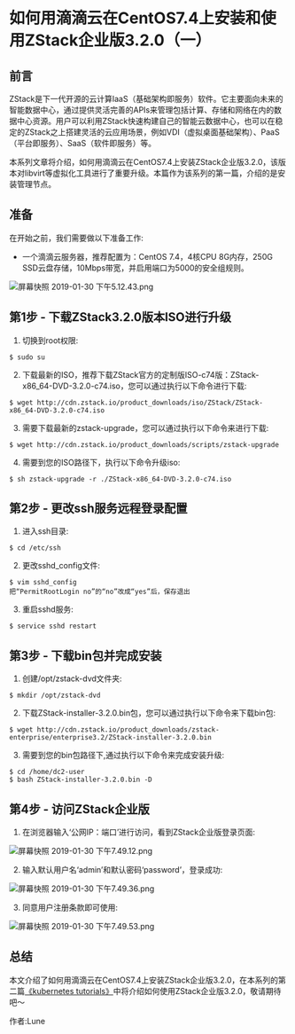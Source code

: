 # 如何用滴滴云在CentOS7.4上安装和使用ZStack企业版3.2.0（一）

## 前言

ZStack是下一代开源的云计算IaaS（基础架构即服务）软件。它主要面向未来的智能数据中心，通过提供灵活完善的APIs来管理包括计算、存储和网络在内的数据中心资源。用户可以利用ZStack快速构建自己的智能云数据中心，也可以在稳定的ZStack之上搭建灵活的云应用场景，例如VDI（虚拟桌面基础架构）、PaaS（平台即服务）、SaaS（软件即服务）等。

本系列文章将介绍，如何用滴滴云在CentOS7.4上安装ZStack企业版3.2.0，该版本对libvirt等虚拟化工具进行了重要升级。本篇作为该系列的第一篇，介绍的是安装管理节点。

## 准备

在开始之前，我们需要做以下准备工作:

* 一个滴滴云服务器，推荐配置为：CentOS 7.4，4核CPU 8G内存，250G SSD云盘存储，10Mbps带宽，并启用端口为5000的安全组规则。

![屏幕快照 2019-01-30 下午5.12.43.png](https://github.com/luneyuyu/notes-on-learning-zstack/blob/master/%E5%B1%8F%E5%B9%95%E5%BF%AB%E7%85%A7%202019-01-30%20%E4%B8%8B%E5%8D%885.12.43.png)

## 第1步 - 下载ZStack3.2.0版本ISO进行升级

1. 切换到root权限:

```
$ sudo su
```

2. 下载最新的ISO，推荐下载ZStack官方的定制版ISO-c74版：ZStack-x86_64-DVD-3.2.0-c74.iso，您可以通过执行以下命令进行下载:

```
$ wget http://cdn.zstack.io/product_downloads/iso/ZStack/ZStack-x86_64-DVD-3.2.0-c74.iso
```

3. 需要下载最新的zstack-upgrade，您可以通过执行以下命令来进行下载:

```
$ wget http://cdn.zstack.io/product_downloads/scripts/zstack-upgrade
```

4. 需要到您的ISO路径下，执行以下命令升级iso:

```
$ sh zstack-upgrade -r ./ZStack-x86_64-DVD-3.2.0-c74.iso
```

## 第2步 - 更改ssh服务远程登录配置

1. 进入ssh目录:

```
$ cd /etc/ssh
```

2. 更改sshd_config文件:

```
$ vim sshd_config
把“PermitRootLogin no”的“no”改成“yes”后，保存退出
```

3. 重启sshd服务:

```
$ service sshd restart
```

## 第3步 - 下载bin包并完成安装

1. 创建/opt/zstack-dvd文件夹:

```
$ mkdir /opt/zstack-dvd
```

2. 下载ZStack-installer-3.2.0.bin包，您可以通过执行以下命令来下载bin包:

```
$ wget http://cdn.zstack.io/product_downloads/zstack-enterprise/enterprise3.2/ZStack-installer-3.2.0.bin
```

3. 需要到您的bin包路径下,通过执行以下命令来完成安装升级:

```
$ cd /home/dc2-user
$ bash ZStack-installer-3.2.0.bin -D
```

## 第4步 - 访问ZStack企业版

1. 在浏览器输入‘公网IP：端口’进行访问，看到ZStack企业版登录页面:

![屏幕快照 2019-01-30 下午7.49.12.png](https://github.com/luneyuyu/notes-on-learning-zstack/blob/master/屏幕快照%202019-01-30%20下午7.49.12.png)

2. 输入默认用户名‘admin’和默认密码‘password’，登录成功:

![屏幕快照 2019-01-30 下午7.49.36.png](https://github.com/luneyuyu/notes-on-learning-zstack/blob/master/%E5%B1%8F%E5%B9%95%E5%BF%AB%E7%85%A7%202019-01-30%20%E4%B8%8B%E5%8D%887.49.36.png)

3. 同意用户注册条款即可使用:

![屏幕快照 2019-01-30 下午7.49.53.png](https://github.com/luneyuyu/notes-on-learning-zstack/blob/master/%E5%B1%8F%E5%B9%95%E5%BF%AB%E7%85%A7%202019-01-30%20%E4%B8%8B%E5%8D%887.49.53.png)

## 总结

本文介绍了如何用滴滴云在CentOS7.4上安装ZStack企业版3.2.0，在本系列的第二篇[《kubernetes tutorials》](https://github.com/anypm/kubernetes-tutorials-series)中将介绍如何使用ZStack企业版3.2.0，敬请期待吧～

作者:Lune

